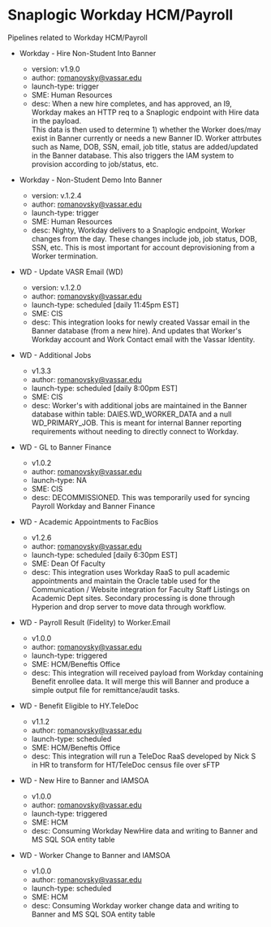# Snaplogic Workday HCM/Payroll
Pipelines related to Workday HCM/Payroll

- Workday - Hire Non-Student Into Banner
    - version: v1.9.0
    - author: romanovsky@vassar.edu
    - launch-type: trigger
    - SME: Human Resources
    - desc: When a new hire completes, and has approved, an I9, Workday makes an HTTP req to a Snaplogic endpoint with Hire data in the payload.  
    This data is then used to determine 1) whether the Worker does/may exist in Banner currently or needs a new Banner ID.  Worker attrbutes such
    as Name, DOB, SSN, email, job title, status are added/updated in the Banner database.  This also triggers the IAM system to provision according
    to job/status, etc.

- Workday - Non-Student Demo Into Banner
    - version: v.1.2.4
    - author: romanovsky@vassar.edu
    - launch-type: trigger
    - SME: Human Resources
    - desc: Nighty, Workday delivers to a Snaplogic endpoint, Worker changes from the day.  These changes include job, job status, DOB, SSN, etc.  This is
    most important for account deprovisioning from a Worker termination.

- WD - Update VASR Email (WD)
    - version: v.1.2.0
    - author: romanovsky@vassar.edu
    - launch-type: scheduled [daily 11:45pm EST]    
    - SME: CIS
    - desc: This integration looks for newly created Vassar email in the Banner database (from a new hire). And updates that Worker's Workday account and Work
    Contact email with the Vassar Identity.

- WD - Additional Jobs
    - v1.3.3
    - author: romanovsky@vassar.edu
    - launch-type: scheduled [daily 8:00pm EST]
    - SME: CIS
    - desc: Worker's with additional jobs are maintained in the Banner database within table: DAIES.WD_WORKER_DATA and a null WD_PRIMARY_JOB.  This is meant for internal
    Banner reporting requirements without needing to directly connect to Workday.

- WD - GL to Banner Finance
    - v1.0.2
    - author: romanovsky@vassar.edu
    - launch-type: NA
    - SME: CIS
    - desc: DECOMMISSIONED. This was temporarily used for syncing Payroll Workday and Banner Finance

- WD - Academic Appointments to FacBios
    - v1.2.6
    - author: romanovsky@vassar.edu
    - launch-type: scheduled [daily 6:30pm EST]
    - SME: Dean Of Faculty
    - desc: This integration uses Workday RaaS to pull academic appointments and maintain the Oracle table used for the Communication / Website integration
    for Faculty Staff Listings on Academic Dept sites.  Secondary processing is done through Hyperion and drop server to move data through workflow.

- WD - Payroll Result (Fidelity) to Worker.Email
    - v1.0.0
    - author: romanovsky@vassar.edu
    - launch-type: triggered
    - SME: HCM/Beneftis Office
    - desc: This integration will received payload from Workday containing Benefit enrollee data.  It will merge this will Banner and produce a simple output file for remittance/audit tasks.

- WD - Benefit Eligible to HY.TeleDoc
    - v1.1.2
    - author: romanovsky@vassar.edu
    - launch-type: scheduled
    - SME: HCM/Beneftis Office
    - desc: This integration will run a TeleDoc RaaS developed by Nick S in HR to transform for HT/TeleDoc census file over sFTP

- WD - New Hire to Banner and IAMSOA
    - v1.0.0
    - author: romanovsky@vassar.edu
    - launch-type: triggered
    - SME: HCM
    - desc: Consuming Workday NewHire data and writing to Banner and MS SQL SOA entity table

- WD - Worker Change to Banner and IAMSOA
    - v1.0.0
    - author: romanovsky@vassar.edu
    - launch-type: scheduled
    - SME: HCM
    - desc: Consuming Workday worker change data and writing to Banner and MS SQL SOA entity table
